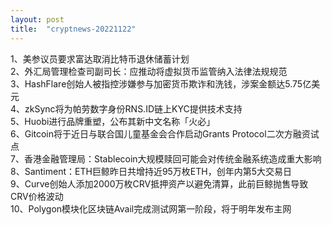```yaml
---
layout: post
title:  "cryptnews-20221122"
---
```

1、美参议员要求富达取消比特币退休储蓄计划  
2、外汇局管理检查司副司长：应推动将虚拟货币监管纳入法律法规规范  
3、HashFlare创始人被指控涉嫌参与加密货币欺诈和洗钱，涉案金额达5.75亿美元  
4、zkSync将为帕劳数字身份RNS.ID链上KYC提供技术支持  
5、Huobi进行品牌重塑，公布其新中文名称「火必」  
6、Gitcoin将于近日与联合国儿童基金会合作启动Grants Protocol二次方融资试点  
7、香港金融管理局：Stablecoin大规模赎回可能会对传统金融系统造成重大影响  
8、Santiment：ETH巨鲸昨日共增持近95万枚ETH，创年内第5大交易日  
9、Curve创始人添加2000万枚CRV抵押资产以避免清算，此前巨鲸抛售导致CRV价格波动  
10、Polygon模块化区块链Avail完成测试网第一阶段，将于明年发布主网  
